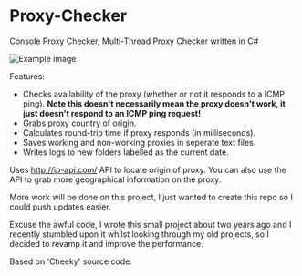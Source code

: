 # Proxy-Checker
Console Proxy Checker, Multi-Thread Proxy Checker written in C#

![Example image](https://i.imgur.com/zSlyZwa.png)

Features:
 - Checks availability of the proxy (whether or not it responds to a ICMP ping). **Note this doesn't necessarily mean the proxy doesn't work, it just doesn't respond to an ICMP ping request!**
 - Grabs proxy country of origin.
 - Calculates round-trip time if proxy responds (in milliseconds).
 - Saves working and non-working proxies in seperate text files.
 - Writes logs to new folders labelled as the current date.

Uses http://ip-api.com/ API to locate origin of proxy. You can also use the API to grab more geographical information on the proxy.

More work will be done on this project, I just wanted to create this repo so I could push updates easier.

Excuse the awful code, I wrote this small project about two years ago and I recently stumbled upon it whilst looking through my old projects, so I decided to revamp it and improve the performance.



Based on 'Cheeky' source code.

